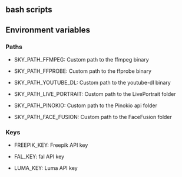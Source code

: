 bash scripts
---

## Environment variables

### Paths

- SKY_PATH_FFMPEG: Custom path to the ffmpeg binary
- SKY_PATH_FFPROBE: Custom path to the ffprobe binary

- SKY_PATH_YOUTUBE_DL: Custom path to the youtube-dl binary

- SKY_PATH_LIVE_PORTRAIT: Custom path to the LivePortrait folder

- SKY_PATH_PINOKIO: Custom path to the Pinokio api folder

- SKY_PATH_FACE_FUSION: Custom path to the FaceFusion folder

### Keys

- FREEPIK_KEY: Freepik API key

- FAL_KEY: fal API key

- LUMA_KEY: Luma API key

